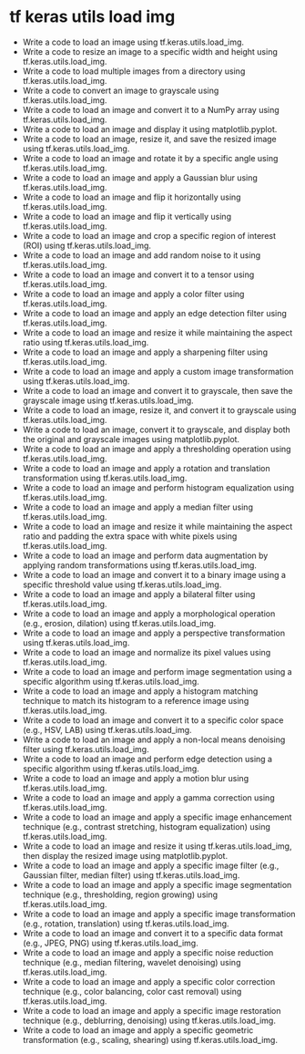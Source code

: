 # tf keras utils load img

- Write a code to load an image using tf.keras.utils.load_img.
- Write a code to resize an image to a specific width and height using tf.keras.utils.load_img.
- Write a code to load multiple images from a directory using tf.keras.utils.load_img.
- Write a code to convert an image to grayscale using tf.keras.utils.load_img.
- Write a code to load an image and convert it to a NumPy array using tf.keras.utils.load_img.
- Write a code to load an image and display it using matplotlib.pyplot.
- Write a code to load an image, resize it, and save the resized image using tf.keras.utils.load_img.
- Write a code to load an image and rotate it by a specific angle using tf.keras.utils.load_img.
- Write a code to load an image and apply a Gaussian blur using tf.keras.utils.load_img.
- Write a code to load an image and flip it horizontally using tf.keras.utils.load_img.
- Write a code to load an image and flip it vertically using tf.keras.utils.load_img.
- Write a code to load an image and crop a specific region of interest (ROI) using tf.keras.utils.load_img.
- Write a code to load an image and add random noise to it using tf.keras.utils.load_img.
- Write a code to load an image and convert it to a tensor using tf.keras.utils.load_img.
- Write a code to load an image and apply a color filter using tf.keras.utils.load_img.
- Write a code to load an image and apply an edge detection filter using tf.keras.utils.load_img.
- Write a code to load an image and resize it while maintaining the aspect ratio using tf.keras.utils.load_img.
- Write a code to load an image and apply a sharpening filter using tf.keras.utils.load_img.
- Write a code to load an image and apply a custom image transformation using tf.keras.utils.load_img.
- Write a code to load an image and convert it to grayscale, then save the grayscale image using tf.keras.utils.load_img.
- Write a code to load an image, resize it, and convert it to grayscale using tf.keras.utils.load_img.
- Write a code to load an image, convert it to grayscale, and display both the original and grayscale images using matplotlib.pyplot.
- Write a code to load an image and apply a thresholding operation using tf.keras.utils.load_img.
- Write a code to load an image and apply a rotation and translation transformation using tf.keras.utils.load_img.
- Write a code to load an image and perform histogram equalization using tf.keras.utils.load_img.
- Write a code to load an image and apply a median filter using tf.keras.utils.load_img.
- Write a code to load an image and resize it while maintaining the aspect ratio and padding the extra space with white pixels using tf.keras.utils.load_img.
- Write a code to load an image and perform data augmentation by applying random transformations using tf.keras.utils.load_img.
- Write a code to load an image and convert it to a binary image using a specific threshold value using tf.keras.utils.load_img.
- Write a code to load an image and apply a bilateral filter using tf.keras.utils.load_img.
- Write a code to load an image and apply a morphological operation (e.g., erosion, dilation) using tf.keras.utils.load_img.
- Write a code to load an image and apply a perspective transformation using tf.keras.utils.load_img.
- Write a code to load an image and normalize its pixel values using tf.keras.utils.load_img.
- Write a code to load an image and perform image segmentation using a specific algorithm using tf.keras.utils.load_img.
- Write a code to load an image and apply a histogram matching technique to match its histogram to a reference image using tf.keras.utils.load_img.
- Write a code to load an image and convert it to a specific color space (e.g., HSV, LAB) using tf.keras.utils.load_img.
- Write a code to load an image and apply a non-local means denoising filter using tf.keras.utils.load_img.
- Write a code to load an image and perform edge detection using a specific algorithm using tf.keras.utils.load_img.
- Write a code to load an image and apply a motion blur using tf.keras.utils.load_img.
- Write a code to load an image and apply a gamma correction using tf.keras.utils.load_img.
- Write a code to load an image and apply a specific image enhancement technique (e.g., contrast stretching, histogram equalization) using tf.keras.utils.load_img.
- Write a code to load an image and resize it using tf.keras.utils.load_img, then display the resized image using matplotlib.pyplot.
- Write a code to load an image and apply a specific image filter (e.g., Gaussian filter, median filter) using tf.keras.utils.load_img.
- Write a code to load an image and apply a specific image segmentation technique (e.g., thresholding, region growing) using tf.keras.utils.load_img.
- Write a code to load an image and apply a specific image transformation (e.g., rotation, translation) using tf.keras.utils.load_img.
- Write a code to load an image and convert it to a specific data format (e.g., JPEG, PNG) using tf.keras.utils.load_img.
- Write a code to load an image and apply a specific noise reduction technique (e.g., median filtering, wavelet denoising) using tf.keras.utils.load_img.
- Write a code to load an image and apply a specific color correction technique (e.g., color balancing, color cast removal) using tf.keras.utils.load_img.
- Write a code to load an image and apply a specific image restoration technique (e.g., deblurring, denoising) using tf.keras.utils.load_img.
- Write a code to load an image and apply a specific geometric transformation (e.g., scaling, shearing) using tf.keras.utils.load_img.